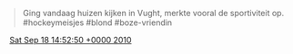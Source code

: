 > Ging vandaag huizen kijken in Vught, merkte vooral de sportiviteit op\. \#hockeymeisjes \#blond \#boze\-vriendin

<img src="../../media/tweet.ico" width="12" /> [Sat Sep 18 14:52:50 +0000 2010](https://twitter.com/DromerDenker/status/24854216947)
